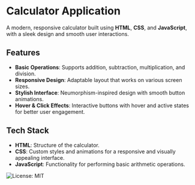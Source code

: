 # Calculator Application

A modern, responsive calculator built using **HTML**, **CSS**, and **JavaScript**, with a sleek design and smooth user interactions.

## Features

- **Basic Operations**: Supports addition, subtraction, multiplication, and division.
- **Responsive Design**: Adaptable layout that works on various screen sizes.
- **Stylish Interface**: Neumorphism-inspired design with smooth button animations.
- **Hover & Click Effects**: Interactive buttons with hover and active states for better user engagement.

## Tech Stack

- **HTML**: Structure of the calculator.
- **CSS**: Custom styles and animations for a responsive and visually appealing interface.
- **JavaScript**: Functionality for performing basic arithmetic operations.

![License: MIT](https://img.shields.io/badge/License-MIT-yellow.svg)
